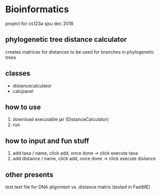 # Bioinformatics
 project for cs123a sjsu dec 2018
## phylogenetic tree distance calculator 
 creates matrices for distances to be used for branches in phylogenetic trees
## classes
 * distancecalculator
 * calcpanel
## how to use
 1. download executable jar (DistanceCalculator)
 2. run 
## how to input and fun stuff
 1. add taxa / name, click add, once done -> click execute taxa
 2. add distance / name, click add, once done -> click execute distance 
## other presents
 test text file for DNA alignment vs. distance matrix (tested in FastME)

